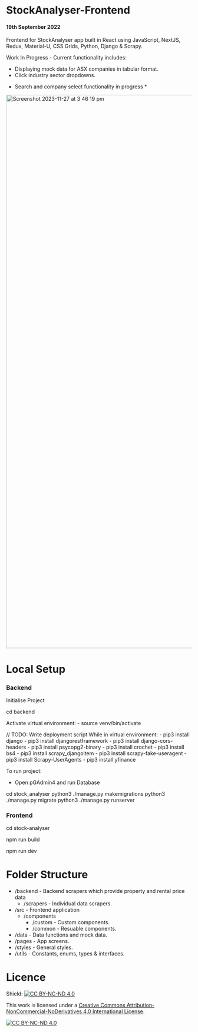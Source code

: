 # StockAnalyser-Frontend

#### 19th September 2022

Frontend for StockAnalyser app built in React using JavaScript, NextJS, Redux, Material-U, CSS Grids, Python, Django & Scrapy.

Work In Progress - Current functionality includes:
- Displaying mock data for ASX companies in tabular format.
- Click industry sector dropdowns.

* Search and company select functionality in progress *

<img width="1503" alt="Screenshot 2023-11-27 at 3 46 19 pm" src="https://github.com/taylahlucas/StockAnalyser-Frontend/assets/53559103/d83fd2db-4d80-4334-baed-b6f956af294f">

# Local Setup

### Backend
Initialise Project

cd backend

Activate virtual environment:
    - source venv/bin/activate

// TODO: Write deployment script
While in virtual environment:
    - pip3 install django
    - pip3 install djangorestframework
    - pip3 install django-cors-headers
    - pip3 install psycopg2-binary
    - pip3 install crochet
    - pip3 install bs4
    - pip3 install scrapy_djangoitem
    - pip3 install scrapy-fake-useragent
    - pip3 install Scrapy-UserAgents
    - pip3 install yfinance

To run project:

- Open pGAdmin4 and run Database

cd stock_analyser
python3 ./manage.py makemigrations
python3 ./manage.py migrate
python3 ./manage.py runserver

### Frontend
cd stock-analyser

npm run build

npm run dev

# Folder Structure
- /backend - Backend scrapers which provide property and rental price data
    - /scrapers - Individual data scrapers.
- /src - Frontend application
    - /components
        - /custom - Custom components.
        - /common - Resuable components.
- /data - Data functions and mock data.
- /pages - App screens.
- /styles - General styles.
- /utils - Constants, enums, types & interfaces.

# Licence

Shield: [![CC BY-NC-ND 4.0][cc-by-nc-nd-shield]][cc-by-nc-nd]

This work is licensed under a
[Creative Commons Attribution-NonCommercial-NoDerivatives 4.0 International License][cc-by-nc-nd].

[![CC BY-NC-ND 4.0][cc-by-nc-nd-image]][cc-by-nc-nd]

[cc-by-nc-nd]: http://creativecommons.org/licenses/by-nc-nd/4.0/
[cc-by-nc-nd-image]: https://licensebuttons.net/l/by-nc-nd/4.0/88x31.png
[cc-by-nc-nd-shield]: https://img.shields.io/badge/License-CC%20BY--NC--ND%204.0-lightgrey.svg

